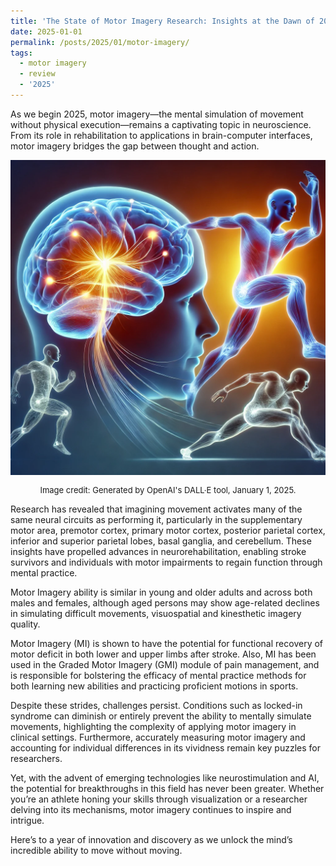 ```yaml
---
title: 'The State of Motor Imagery Research: Insights at the Dawn of 2025'
date: 2025-01-01
permalink: /posts/2025/01/motor-imagery/
tags:
  - motor imagery
  - review
  - '2025'
---
```


As we begin 2025, motor imagery—the mental simulation of movement without physical execution—remains a captivating topic in neuroscience. From its role in rehabilitation to applications in brain-computer interfaces, motor imagery bridges the gap between thought and action.

<img src="/images/blogs/representation of motor imagery.webp" alt="A surreal representation of motor imagery">

<p style="font-size: small; text-align: center;">
    Image credit: Generated by OpenAI's DALL·E tool, January 1, 2025.
</p>

Research has revealed that imagining movement activates many of the same neural circuits as performing it, particularly in the supplementary motor area, premotor cortex, primary motor cortex, posterior parietal cortex, inferior and superior parietal lobes, basal ganglia, and cerebellum. These insights have propelled advances in neurorehabilitation, enabling stroke survivors and individuals with motor impairments to regain function through mental practice.

Motor Imagery ability is similar in young and older adults and across both males and females, although aged persons may show age-related declines in simulating difficult movements, visuospatial and kinesthetic imagery quality.

Motor Imagery (MI) is shown to have the potential for functional recovery of motor deficit in both lower and upper limbs after stroke. Also, MI has been used in the Graded Motor Imagery (GMI) module of pain management, and is responsible for bolstering the efficacy of mental practice methods for both learning new abilities and practicing proficient motions in sports.

Despite these strides, challenges persist. Conditions such as locked-in syndrome can diminish or entirely prevent the ability to mentally simulate movements, highlighting the complexity of applying motor imagery in clinical settings. Furthermore, accurately measuring motor imagery and accounting for individual differences in its vividness remain key puzzles for researchers.

Yet, with the advent of emerging technologies like neurostimulation and AI, the potential for breakthroughs in this field has never been greater. Whether you’re an athlete honing your skills through visualization or a researcher delving into its mechanisms, motor imagery continues to inspire and intrigue.

Here’s to a year of innovation and discovery as we unlock the mind’s incredible ability to move without moving.
